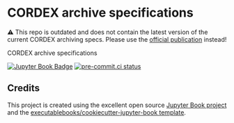 # CORDEX archive specifications

:warning: This repo is outdated and does not contain the latest version of the current CORDEX archiving specs. Please use the [official publication](https://zenodo.org/records/10961069) instead!

CORDEX archive specifications

[![Jupyter Book Badge](https://jupyterbook.org/badge.svg)](https://wcrp-cordex.github.io/archive-specifications)
[![pre-commit.ci status](https://results.pre-commit.ci/badge/github/WCRP-CORDEX/archive-specifications/main.svg)](https://results.pre-commit.ci/latest/github/WCRP-CORDEX/archive-specifications/main)

## Credits

This project is created using the excellent open source [Jupyter Book project](https://jupyterbook.org/) and the [executablebooks/cookiecutter-jupyter-book template](https://github.com/executablebooks/cookiecutter-jupyter-book).
